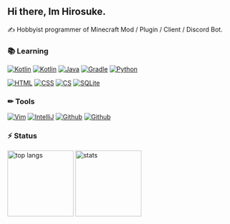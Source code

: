 ## Hi there, Im Hirosuke.  
✍ Hobbyist programmer of Minecraft Mod / Plugin / Client / Discord Bot.  

### 📚 Learning
[![Kotlin](https://img.shields.io/badge/_-Kotlin-7F52FF.svg?style=for-the-badge&logo=kotlin&logoColor=white)](https://kotlinlang.org/)
[![Kotlin](https://img.shields.io/badge/_-TypeScript-3178C6.svg?style=for-the-badge&logo=typescript&logoColor=white)](https://www.typescriptlang.org/)
[![Java](https://img.shields.io/badge/_-Java-007396.svg?style=for-the-badge&logo=java&logoColor=white)](https://java.com/ja/)
[![Gradle](https://img.shields.io/badge/_-Gradle-02303A.svg?style=for-the-badge&logo=gradle&logoColor=white)](https://gradle.org/)
[![Python](https://img.shields.io/badge/_-Python-3776AB.svg?style=for-the-badge&logo=python&logoColor=white)](https://www.python.org/)

[![HTML](https://img.shields.io/badge/_-Html-E34F26.svg?style=for-the-badge&logo=html5&logoColor=white)](https://developer.mozilla.org/ja/docs/Web/HTML)
[![CSS](https://img.shields.io/badge/_-Css-1572B6.svg?style=for-the-badge&logo=html5&logoColor=white)](https://developer.mozilla.org/ja/docs/Web/CSS)
[![CS](https://img.shields.io/badge/_-C_Sharp-239120.svg?style=for-the-badge&logo=c-sharp&logoColor=white)](https://docs.microsoft.com/ja-jp/dotnet/csharp/)
[![SQLite](https://img.shields.io/badge/_-SQLite-003B57.svg?style=for-the-badge&logo=sqlite&logoColor=white)](https://www.sqlite.org/index.html)

### ✏ Tools
[![Vim](https://img.shields.io/badge/_-Vim-019733.svg?style=for-the-badge&logo=vim&logoColor=white)](https://www.vim.org/)
[![IntelliJ](https://img.shields.io/badge/_-IntelliJ_IDEA-000000.svg?style=for-the-badge&logo=intellij-idea&logoColor=white)](https://www.jetbrains.com/help/idea/2021.2/discover-intellij-idea.html)
[![Github](https://img.shields.io/badge/_-Github-181717.svg?style=for-the-badge&logo=github&logoColor=white)](https://github.com/)
[![Github](https://img.shields.io/badge/_-VSCode-007ACC.svg?style=for-the-badge&logo=visual-studio-code&logoColor=white)](https://code.visualstudio.com/)

### ⚡ Status
<p align=left>
  <img alt="top langs" height="148px" src="https://github-readme-stats.vercel.app/api/top-langs/?username=Hirosukt&layout=compact"/>
  <img alt="stats" height="148px" src="https://github-readme-stats.vercel.app/api?username=Hirosukt&count_private=true&show_icons=true"/>
</p>
